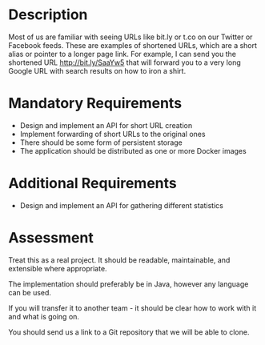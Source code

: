# Description

Most of us are familiar with seeing URLs like bit.ly or t.co on our Twitter or Facebook feeds. These are examples of shortened URLs, which are a short alias or pointer to a longer page link. For example, I can send you the shortened URL http://bit.ly/SaaYw5 that will forward you to a very long Google URL with search results on how to iron a shirt.

# Mandatory Requirements

- Design and implement an API for short URL creation
- Implement forwarding of short URLs to the original ones
- There should be some form of persistent storage
- The application should be distributed as one or more Docker images

# Additional Requirements

- Design and implement an API for gathering different statistics

# Assessment

Treat this as a real project. It should be readable, maintainable, and extensible where appropriate.

The implementation should preferably be in Java, however any language can be used.

If you will transfer it to another team - it should be clear how to work with it and what is going on.

You should send us a link to a Git repository that we will be able to clone.